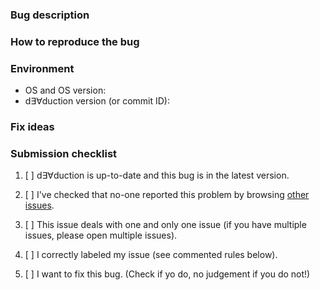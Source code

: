 <!-- Any text between such tags will not appear on the issue. -->
<!-- Be sure to have a clear, precise, concise title. -->

### Bug description

<!-- A clear, precise, concise description of your bug. Private-checklist:
- [ ] expected behavior / what you wanted to do;
- [ ] what happened instead / what was the bug;
- [ ] error message (if any);
- [ ] if you are a developper, commit ID and which branch you were on.

Provide any useful information. If helpful, provide any useful media (e.g.
screenshots or code). -->

### How to reproduce the bug

<!-- How to reproduce your issue, step by step. Private-checklist:
- [ ] ordered list of steps.

Provide any useful information. If helpful, provide any useful media (e.g.
screenshots or code). -->

### Environment

- OS and OS version: <!-- (e.g. Windows, macOS, Linux) -->
- d∃∀duction version (or commit ID): 

### Fix ideas

<!-- Appreciated but optional. Do feel free to provide any fix idea, proof or
concept, snippet, etc. This will make things easier. Delete the title if you
leave this section empty. -->

### Submission checklist

<!-- Do not check an item if you did not do it. -->

1. [ ] d∃∀duction is up-to-date and this bug is in the latest version.
2. [ ] I've checked that no-one reported this problem by browsing [other
   issues](https://github.com/dEAduction/dEAduction/issues).
3. [ ] This issue deals with one and only one issue (if you have multiple
   issues, please open multiple issues).
4. [ ] I correctly labeled my issue (see commented rules below).
5. [ ] I want to fix this bug. (Check if yo do, no judgement if you do not!)

   <!-- Issues labels rules. Include one and only one of the following Area
   labels:
   - area::code
   - area::courses files
   - area::doc
   - area::install
   - area::snippets
   - area::teaching
   - area::tests
   - area::tools
   - area::ui
   -->

<!-- THANK YOU, for taking the time to write this issue! -->
